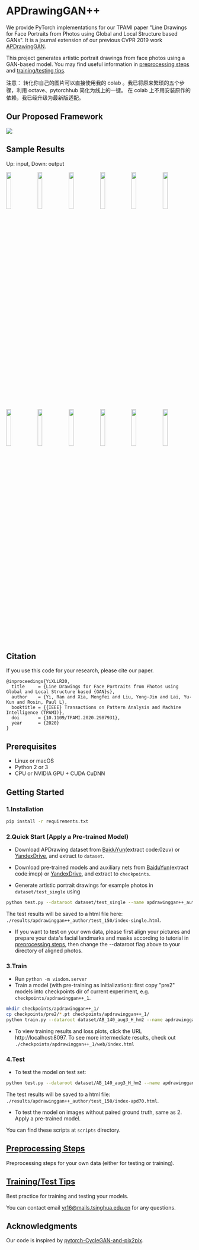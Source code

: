 
# APDrawingGAN++

We provide PyTorch implementations for our TPAMI paper "Line Drawings for Face Portraits from Photos using Global and Local Structure based GANs".
It is a journal extension of our previous CVPR 2019 work [APDrawingGAN](https://github.com/yiranran/APDrawingGAN).

This project generates artistic portrait drawings from face photos using a GAN-based model.
You may find useful information in [preprocessing steps](preprocess/readme.md) and [training/testing tips](docs/tips.md).

注意：
转化你自己的图片可以直接使用我的 colab 。我已将原来繁琐的五个步骤，利用 octave、pytorchhub 简化为线上的一键。
在 colab 上不用安装原作的依赖，我已经升级为最新版适配。


## Our Proposed Framework
 
<img src = 'imgs/architecture-pami.jpg'>

## Sample Results
Up: input, Down: output
<p>
    <img src='imgs/sample/140_large-img_1696_real_A.png' width="16%"/>
    <img src='imgs/sample/140_large-img_1615_real_A.png' width="16%"/>
    <img src='imgs/sample/140_large-img_1684_real_A.png' width="16%"/>
    <img src='imgs/sample/140_large-img_1616_real_A.png' width="16%"/>
    <img src='imgs/sample/140_large-img_1673_real_A.png' width="16%"/>
    <img src='imgs/sample/140_large-img_1701_real_A.png' width="16%"/>
</p>
<p>
    <img src='imgs/sample/140_large-img_1696_fake_B.png' width="16%"/>
    <img src='imgs/sample/140_large-img_1615_fake_B.png' width="16%"/>
    <img src='imgs/sample/140_large-img_1684_fake_B.png' width="16%"/>
    <img src='imgs/sample/140_large-img_1616_fake_B.png' width="16%"/>
    <img src='imgs/sample/140_large-img_1673_fake_B.png' width="16%"/>
    <img src='imgs/sample/140_large-img_1701_fake_B.png' width="16%"/>
</p>

## Citation
If you use this code for your research, please cite our paper.
```
@inproceedings{YiXLLR20,
  title     = {Line Drawings for Face Portraits from Photos using Global and Local Structure based {GAN}s},
  author    = {Yi, Ran and Xia, Mengfei and Liu, Yong-Jin and Lai, Yu-Kun and Rosin, Paul L},
  booktitle = {{IEEE} Transactions on Pattern Analysis and Machine Intelligence (TPAMI)},
  doi       = {10.1109/TPAMI.2020.2987931},
  year      = {2020}
}
```

## Prerequisites
- Linux or macOS
- Python 2 or 3
- CPU or NVIDIA GPU + CUDA CuDNN


## Getting Started
### 1.Installation
```bash
pip install -r requirements.txt
```

### 2.Quick Start (Apply a Pre-trained Model)
- Download APDrawing dataset from [BaiduYun](https://pan.baidu.com/s/1cN5gEYJ2tnE9WboLA79Z5g)(extract code:0zuv) or [YandexDrive](https://yadi.sk/d/4vWhi8-ZQj_nRw), and extract to `dataset`.

- Download pre-trained models and auxiliary nets from [BaiduYun](https://pan.baidu.com/s/1nrtCHQmgcwbSGxWuAVzWhA)(extract code:imqp) or [YandexDrive](https://yadi.sk/d/DS4271lbEPhGVQ), and extract to `checkpoints`.

- Generate artistic portrait drawings for example photos in `dataset/test_single` using
``` bash
python test.py --dataroot dataset/test_single --name apdrawinggan++_author --model test --use_resnet --netG resnet_9blocks --which_epoch 150 --how_many 1000 --gpu_ids 0 --gpu_ids_p 0 --imagefolder images-single
```
The test results will be saved to a html file here: `./results/apdrawinggan++_author/test_150/index-single.html`.

- If you want to test on your own data, please first align your pictures and prepare your data's facial landmarks and masks according to tutorial in [preprocessing steps](preprocess/readme.md), then change the --dataroot flag above to your directory of aligned photos.

### 3.Train
- Run `python -m visdom.server`
- Train a model (with pre-training as initialization):
first copy "pre2" models into checkpoints dir of current experiment, e.g. `checkpoints/apdrawinggan++_1`.
```bash
mkdir checkpoints/apdrawinggan++_1/
cp checkpoints/pre2/*.pt checkpoints/apdrawinggan++_1/
python train.py --dataroot dataset/AB_140_aug3_H_hm2 --name apdrawinggan++_1 --model apdrawingpp_style --use_resnet --netG resnet_9blocks --continue_train --continuity_loss --lambda_continuity 40.0 --gpu_ids 0 --gpu_ids_p 1 --display_env apdrawinggan++_1 --niter 200 --niter_decay 0 --lr 0.0001 --batch_size 1 --emphasis_conti_face --auxiliary_root auxiliaryeye2o
```
- To view training results and loss plots, click the URL http://localhost:8097. To see more intermediate results, check out  `./checkpoints/apdrawinggan++_1/web/index.html`

### 4.Test
- To test the model on test set:
```bash
python test.py --dataroot dataset/AB_140_aug3_H_hm2 --name apdrawinggan++_author --model apdrawingpp_style --use_resnet --netG resnet_9blocks --which_epoch 150 --how_many 1000 --gpu_ids 0 --gpu_ids_p 0 --imagefolder images-apd70
```
The test results will be saved to a html file: `./results/apdrawinggan++_author/test_150/index-apd70.html`.

- To test the model on images without paired ground truth, same as 2. Apply a pre-trained model.

You can find these scripts at `scripts` directory.


## [Preprocessing Steps](preprocess/readme.md)
Preprocessing steps for your own data (either for testing or training).


## [Training/Test Tips](docs/tips.md)
Best practice for training and testing your models.

You can contact email yr16@mails.tsinghua.edu.cn for any questions.

## Acknowledgments
Our code is inspired by [pytorch-CycleGAN-and-pix2pix](https://github.com/junyanz/pytorch-CycleGAN-and-pix2pix).
